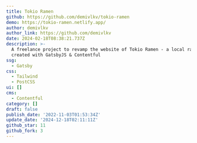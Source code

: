 ```yaml
---
title: Tokio Ramen
github: https://github.com/demivlkv/tokio-ramen
demo: https://tokio-ramen.netlify.app/
author: demivlkv
author_link: https://github.com/demivlkv
date: 2024-02-18T08:38:21.737Z
description: >-
  A freelance project to revamp the website of Tokio Ramen - a local ramen shop;
  created with GatsbyJS & Contentful
ssg:
  - Gatsby
css:
  - Tailwind
  - PostCSS
ui: []
cms:
  - Contentful
category: []
draft: false
publish_date: '2022-11-03T01:53:34Z'
update_date: '2024-12-18T02:11:11Z'
github_star: 11
github_fork: 3
---
```

